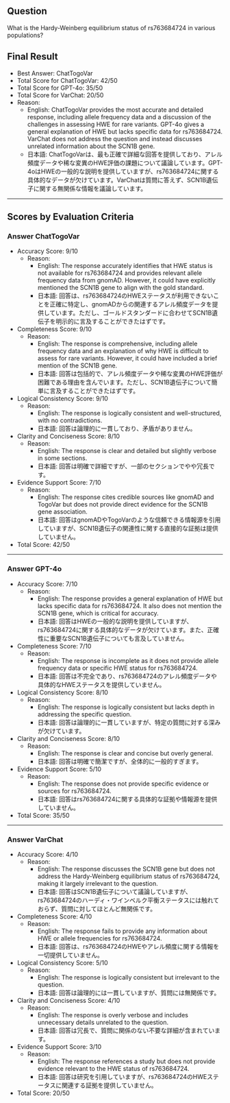## Question

What is the Hardy-Weinberg equilibrium status of rs763684724 in various populations?

## Final Result

- Best Answer: ChatTogoVar
- Total Score for ChatTogoVar: 42/50
- Total Score for GPT-4o: 35/50
- Total Score for VarChat: 20/50
- Reason:
  - English: ChatTogoVar provides the most accurate and detailed response, including allele frequency data and a discussion of the challenges in assessing HWE for rare variants. GPT-4o gives a general explanation of HWE but lacks specific data for rs763684724. VarChat does not address the question and instead discusses unrelated information about the SCN1B gene.
  - 日本語: ChatTogoVarは、最も正確で詳細な回答を提供しており、アレル頻度データや稀な変異のHWE評価の課題について議論しています。GPT-4oはHWEの一般的な説明を提供していますが、rs763684724に関する具体的なデータが欠けています。VarChatは質問に答えず、SCN1B遺伝子に関する無関係な情報を議論しています。

---

## Scores by Evaluation Criteria

### Answer ChatTogoVar
- Accuracy Score: 9/10
  - Reason: 
    - English: The response accurately identifies that HWE status is not available for rs763684724 and provides relevant allele frequency data from gnomAD. However, it could have explicitly mentioned the SCN1B gene to align with the gold standard.
    - 日本語: 回答は、rs763684724のHWEステータスが利用できないことを正確に特定し、gnomADからの関連するアレル頻度データを提供しています。ただし、ゴールドスタンダードに合わせてSCN1B遺伝子を明示的に言及することができたはずです。
- Completeness Score: 9/10
  - Reason: 
    - English: The response is comprehensive, including allele frequency data and an explanation of why HWE is difficult to assess for rare variants. However, it could have included a brief mention of the SCN1B gene.
    - 日本語: 回答は包括的で、アレル頻度データや稀な変異のHWE評価が困難である理由を含んでいます。ただし、SCN1B遺伝子について簡単に言及することができたはずです。
- Logical Consistency Score: 9/10
  - Reason: 
    - English: The response is logically consistent and well-structured, with no contradictions.
    - 日本語: 回答は論理的に一貫しており、矛盾がありません。
- Clarity and Conciseness Score: 8/10
  - Reason: 
    - English: The response is clear and detailed but slightly verbose in some sections.
    - 日本語: 回答は明確で詳細ですが、一部のセクションでやや冗長です。
- Evidence Support Score: 7/10
  - Reason: 
    - English: The response cites credible sources like gnomAD and TogoVar but does not provide direct evidence for the SCN1B gene association.
    - 日本語: 回答はgnomADやTogoVarのような信頼できる情報源を引用していますが、SCN1B遺伝子の関連性に関する直接的な証拠は提供していません。
- Total Score: 42/50

---

### Answer GPT-4o
- Accuracy Score: 7/10
  - Reason: 
    - English: The response provides a general explanation of HWE but lacks specific data for rs763684724. It also does not mention the SCN1B gene, which is critical for accuracy.
    - 日本語: 回答はHWEの一般的な説明を提供していますが、rs763684724に関する具体的なデータが欠けています。また、正確性に重要なSCN1B遺伝子についても言及していません。
- Completeness Score: 7/10
  - Reason: 
    - English: The response is incomplete as it does not provide allele frequency data or specific HWE status for rs763684724.
    - 日本語: 回答は不完全であり、rs763684724のアレル頻度データや具体的なHWEステータスを提供していません。
- Logical Consistency Score: 8/10
  - Reason: 
    - English: The response is logically consistent but lacks depth in addressing the specific question.
    - 日本語: 回答は論理的に一貫していますが、特定の質問に対する深みが欠けています。
- Clarity and Conciseness Score: 8/10
  - Reason: 
    - English: The response is clear and concise but overly general.
    - 日本語: 回答は明確で簡潔ですが、全体的に一般的すぎます。
- Evidence Support Score: 5/10
  - Reason: 
    - English: The response does not provide specific evidence or sources for rs763684724.
    - 日本語: 回答はrs763684724に関する具体的な証拠や情報源を提供していません。
- Total Score: 35/50

---

### Answer VarChat
- Accuracy Score: 4/10
  - Reason: 
    - English: The response discusses the SCN1B gene but does not address the Hardy-Weinberg equilibrium status of rs763684724, making it largely irrelevant to the question.
    - 日本語: 回答はSCN1B遺伝子について議論していますが、rs763684724のハーディ・ワインベルク平衡ステータスには触れておらず、質問に対してほとんど無関係です。
- Completeness Score: 4/10
  - Reason: 
    - English: The response fails to provide any information about HWE or allele frequencies for rs763684724.
    - 日本語: 回答は、rs763684724のHWEやアレル頻度に関する情報を一切提供していません。
- Logical Consistency Score: 5/10
  - Reason: 
    - English: The response is logically consistent but irrelevant to the question.
    - 日本語: 回答は論理的には一貫していますが、質問には無関係です。
- Clarity and Conciseness Score: 4/10
  - Reason: 
    - English: The response is overly verbose and includes unnecessary details unrelated to the question.
    - 日本語: 回答は冗長で、質問に関係のない不要な詳細が含まれています。
- Evidence Support Score: 3/10
  - Reason: 
    - English: The response references a study but does not provide evidence relevant to the HWE status of rs763684724.
    - 日本語: 回答は研究を引用していますが、rs763684724のHWEステータスに関連する証拠を提供していません。
- Total Score: 20/50